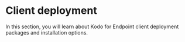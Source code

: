 # Client deployment

In this section, you will learn about Kodo for Endpoint client deployment packages and installation options.



